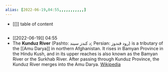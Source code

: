 ```yaml
---
alias: [2022-06-19,04:55,,,,,,,,,,,]
---
```

- [[]]
table of content
```toc
```

- [[2022-06-19]] 04:55
- The **Kunduz River** (Pashto: د کندز سیند; Persian: رود قندوز) is a tributary of the [[Amu Darya]] in northern Afghanistan. It rises in Bamyan Province in the Hindu Kush, and in its upper reaches is also known as the Bamyan River or the Surkhab River. After passing through Kunduz Province, the Kunduz River merges into the Amu Darya.
[Wikipedia](https://en.wikipedia.org/wiki/Kunduz%20River)